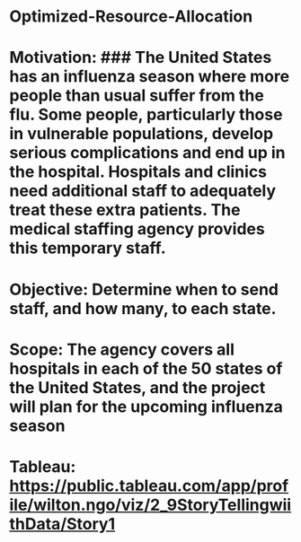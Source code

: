# Optimized-Resource-Allocation
# Motivation: ### The United States has an influenza season where more people than usual suffer from the flu. Some people, particularly those in vulnerable populations, develop serious complications and end up in the hospital. Hospitals and clinics need additional staff to adequately treat these extra patients. The medical staffing agency provides this temporary staff. 
# Objective: Determine when to send staff, and how many, to each state.
# Scope: The agency covers all hospitals in each of the 50 states of the United States, and the project will plan for the upcoming influenza season
# Tableau: https://public.tableau.com/app/profile/wilton.ngo/viz/2_9StoryTellingwiithData/Story1
